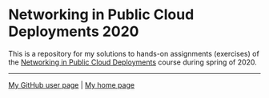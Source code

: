 # Networking in Public Cloud Deployments 2020

This is a repository for my solutions to hands-on assignments (exercises)
of the
[Networking in Public Cloud Deployments](https://www.ipspace.net/PubCloud/)
course during spring of 2020.

---

[My GitHub user page](https://github.com/auerswal) |
[My home page](https://www.unix-ag.uni-kl.de/~auerswal/)
